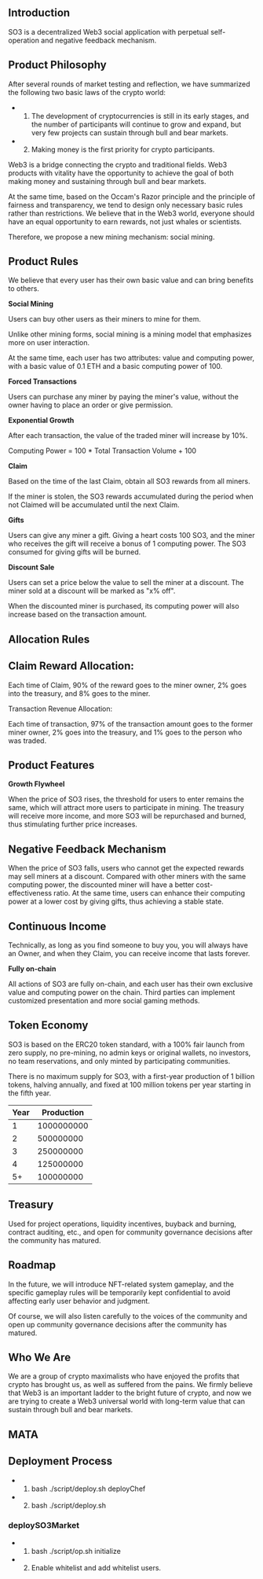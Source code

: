 ## Introduction

SO3 is a decentralized Web3 social application with perpetual self-operation and negative feedback mechanism.

## Product Philosophy

After several rounds of market testing and reflection, we have summarized the following two basic laws of the crypto world:

- 1. The development of cryptocurrencies is still in its early stages, and the number of participants will continue to grow and expand, but very few projects can sustain through bull and bear markets.

- 2. Making money is the first priority for crypto participants.

Web3 is a bridge connecting the crypto and traditional fields. Web3 products with vitality have the opportunity to achieve the goal of both making money and sustaining through bull and bear markets.

At the same time, based on the Occam's Razor principle and the principle of fairness and transparency, we tend to design only necessary basic rules rather than restrictions. We believe that in the Web3 world, everyone should have an equal opportunity to earn rewards, not just whales or scientists.

Therefore, we propose a new mining mechanism: social mining.

## Product Rules

We believe that every user has their own basic value and can bring benefits to others.

**Social Mining**

Users can buy other users as their miners to mine for them.

Unlike other mining forms, social mining is a mining model that emphasizes more on user interaction.

At the same time, each user has two attributes: value and computing power, with a basic value of 0.1 ETH and a basic computing power of 100.

**Forced Transactions**

Users can purchase any miner by paying the miner's value, without the owner having to place an order or give permission.

**Exponential Growth**

After each transaction, the value of the traded miner will increase by 10%.

Computing Power = 100 \* Total Transaction Volume + 100

**Claim**

Based on the time of the last Claim, obtain all SO3 rewards from all miners.

If the miner is stolen, the SO3 rewards accumulated during the period when not Claimed will be accumulated until the next Claim.

**Gifts**

Users can give any miner a gift. Giving a heart costs 100 SO3, and the miner who receives the gift will receive a bonus of 1 computing power. The SO3 consumed for giving gifts will be burned.

**Discount Sale**

Users can set a price below the value to sell the miner at a discount. The miner sold at a discount will be marked as "x% off".

When the discounted miner is purchased, its computing power will also increase based on the transaction amount.

## Allocation Rules

## Claim Reward Allocation:

Each time of Claim, 90% of the reward goes to the miner owner, 2% goes into the treasury, and 8% goes to the miner.

Transaction Revenue Allocation:

Each time of transaction, 97% of the transaction amount goes to the former miner owner, 2% goes into the treasury, and 1% goes to the person who was traded.

## Product Features

**Growth Flywheel**

When the price of SO3 rises, the threshold for users to enter remains the same, which will attract more users to participate in mining. The treasury will receive more income, and more SO3 will be repurchased and burned, thus stimulating further price increases.

## Negative Feedback Mechanism

When the price of SO3 falls, users who cannot get the expected rewards may sell miners at a discount. Compared with other miners with the same computing power, the discounted miner will have a better cost-effectiveness ratio. At the same time, users can enhance their computing power at a lower cost by giving gifts, thus achieving a stable state.

## Continuous Income

Technically, as long as you find someone to buy you, you will always have an Owner, and when they Claim, you can receive income that lasts forever.

**Fully on-chain**

All actions of SO3 are fully on-chain, and each user has their own exclusive value and computing power on the chain. Third parties can implement customized presentation and more social gaming methods.

## Token Economy

SO3 is based on the ERC20 token standard, with a 100% fair launch from zero supply, no pre-mining, no admin keys or original wallets, no investors, no team reservations, and only minted by participating communities.

There is no maximum supply for SO3, with a first-year production of 1 billion tokens, halving annually, and fixed at 100 million tokens per year starting in the fifth year.

| Year | Production |
| ---- | ---------- |
| 1    | 1000000000 |
| 2    | 500000000  |
| 3    | 250000000  |
| 4    | 125000000  |
| 5+   | 100000000  |

## Treasury

Used for project operations, liquidity incentives, buyback and burning, contract auditing, etc., and open for community governance decisions after the community has matured.

## Roadmap

In the future, we will introduce NFT-related system gameplay, and the specific gameplay rules will be temporarily kept confidential to avoid affecting early user behavior and judgment.

Of course, we will also listen carefully to the voices of the community and open up community governance decisions after the community has matured.

## Who We Are

We are a group of crypto maximalists who have enjoyed the profits that crypto has brought us, as well as suffered from the pains. We firmly believe that Web3 is an important ladder to the bright future of crypto, and now we are trying to create a Web3 universal world with long-term value that can sustain through bull and bear markets.

## MATA

## Deployment Process

- 1. bash ./script/deploy.sh deployChef
- 2. bash ./script/deploy.sh

### deploySO3Market

- 1. bash ./script/op.sh initialize
- 2. Enable whitelist and add whitelist users.
